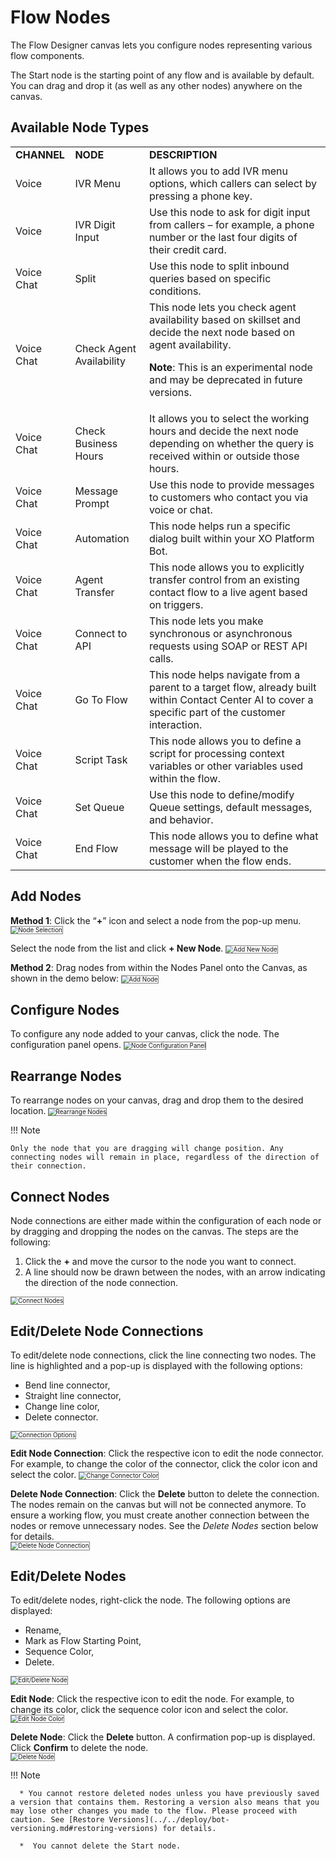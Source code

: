 # Flow Nodes

The Flow Designer canvas lets you configure nodes representing various flow components.

The Start node is the starting point of any flow and is available by default. You can drag and drop it (as well as any other nodes) anywhere on the canvas.

## Available Node Types

<table>
  <tr>
   <td><strong>CHANNEL</strong>
   </td>
   <td><strong>NODE</strong>
   </td>
   <td><strong>DESCRIPTION</strong>
   </td>
  </tr>
  <tr>
   <td>Voice
   </td>
   <td>IVR Menu
   </td>
   <td>It allows you to add IVR menu options, which callers can select by pressing a phone key. 
   </td>
  </tr>
  <tr>
   <td>Voice
   </td>
   <td>IVR Digit Input
   </td>
   <td>Use this node to ask for digit input from callers – for example, a phone number or the last four digits of their credit card.
   </td>
  </tr>
  <tr>
   <td>Voice
Chat
   </td>
   <td>Split
   </td>
   <td>Use this node to split inbound queries based on specific conditions.
   </td>
  </tr>
  <tr>
   <td>Voice
Chat
   </td>
   <td>Check Agent Availability
   </td>
   <td>This node lets you check agent availability based on skillset and decide the next node based on agent availability.

   <strong>Note</strong>: This is an experimental node and may be deprecated in future versions.
   </td>
  </tr>
  <tr>
   <td>Voice
Chat
   </td>
   <td>Check Business Hours
   </td>
   <td>It allows you to select the working hours and decide the next node depending on whether the query is received within or outside those hours.
   </td>
  </tr>
  <tr>
   <td>Voice
Chat
   </td>
   <td>Message Prompt
   </td>
   <td>Use this node to provide messages to customers who contact you via voice or chat.
   </td>
  </tr>
  <tr>
   <td>Voice
Chat
   </td>
   <td>Automation
   </td>
   <td>This node helps run a specific dialog built within your XO Platform Bot.
   </td>
  </tr>
  <tr>
   <td>Voice
Chat
   </td>
   <td>Agent Transfer
   </td>
   <td>This node allows you to explicitly transfer control from an existing contact flow to a live agent based on triggers.
   </td>
  </tr>
  <tr>
   <td>Voice
Chat
   </td>
   <td>Connect to API
   </td>
   <td>This node lets you make synchronous or asynchronous requests using SOAP or REST API calls.
   </td>
  </tr>
  <tr>
   <td>Voice
Chat
   </td>
   <td>Go To Flow
   </td>
   <td>This node helps navigate from a parent to a target flow, already built within Contact Center AI to cover a specific part of the customer interaction.
   </td>
  </tr>
  <tr>
   <td>Voice
Chat
   </td>
   <td>Script Task
   </td>
   <td>This node allows you to define a script for processing context variables or other variables used within the flow.
   </td>
  </tr>
  <tr>
   <td>Voice
Chat
   </td>
   <td>Set Queue
   </td>
   <td>Use this node to define/modify Queue settings, default messages, and behavior.
   </td>
  </tr>
  <tr>
   <td>Voice
Chat
   </td>
   <td>End Flow
   </td>
   <td>This node allows you to define what message will be played to the customer when the flow ends.
   </td>
  </tr>
</table>

## Add Nodes

**Method 1**: Click the “**+**” icon and select a node from the pop-up menu.
<img src="./../images/node-selection.png" alt="Node Selection" title="Node Selection" style="border: 1px solid gray; zoom:70%;">

Select the node from the list and click **+ New Node**.
<img src="./../images/add-new-node-window.png" alt="Add New Node" title="Add New Node" style="border: 1px solid gray; zoom:70%;">

**Method 2**:  Drag nodes from within the Nodes Panel onto the Canvas, as shown in the demo below:
<img src="./../images/add-node.gif" alt="Add Node" title="Add Node" style="border: 1px solid gray; zoom:70%;">

## Configure Nodes

To configure any node added to your canvas, click the node. The configuration panel opens.
<img src="./../images/node-settings-window.png" alt="Node Configuration Panel" title="Node Configuration Panel" style="border: 1px solid gray; zoom:70%;">

## Rearrange Nodes

To rearrange nodes on your canvas, drag and drop them to the desired location.
<img src="./../images/rearrange-nodes.gif" alt="Rearrange Nodes" title="Rearrange Nodes" style="border: 1px solid gray; zoom:70%;">

!!! Note

    Only the node that you are dragging will change position. Any connecting nodes will remain in place, regardless of the direction of their connection.

## Connect Nodes

Node connections are either made within the configuration of each node or by dragging and dropping the nodes on the canvas. The steps are the following:

1. Click the **+** and move the cursor to the node you want to connect.
2. A line should now be drawn between the nodes, with an arrow indicating the direction of the node connection.
<img src="./../images/connect-nodes.gif" alt="Connect Nodes" title="Connect Nodes" style="border: 1px solid gray; zoom:70%;">

## Edit/Delete Node Connections

To edit/delete node connections, click the line connecting two nodes. The line is highlighted and a  pop-up is displayed with the following options:

* Bend line connector,
* Straight line connector,
* Change line color,
* Delete connector.  
<img src="./../images/connection-options.png" alt="Connection Options" title="Connection Options" style="border: 1px solid gray; zoom:70%;">

**Edit Node Connection**: Click the respective icon to edit the node connector. For example, to change the color of the connector, click the color icon and select the color.
<img src="./../images/change-connector-color.gif" alt="Change Connector Color" title="Change Connector Color" style="border: 1px solid gray; zoom:70%;">

**Delete Node Connection**: Click the **Delete** button to delete the connection. The nodes remain on the canvas but will not be connected anymore. To ensure a working flow, you must create another connection between the nodes or remove unnecessary nodes. See the _Delete Nodes_ section below for details.  
<img src="./../images/delete-node-connector.gif" alt="Delete Node Connection" title="Delete Node Connection" style="border: 1px solid gray; zoom:70%;">

## Edit/Delete Nodes

To edit/delete nodes, right-click the node. The following options are displayed:

* Rename,
* Mark as Flow Starting Point,
* Sequence Color,
* Delete.  
<img src="./../images/edit-delete-node.png" alt="Edit/Delete Node" title="Edit/Delete Node" style="border: 1px solid gray; zoom:70%;">

**Edit Node**: Click the respective icon to edit the node. For example, to change its color, click the sequence color icon and select the color.
<img src="./../images/edit-node-color.gif" alt="Edit Node Color" title="Edit Node Color" style="border: 1px solid gray; zoom:70%;">

**Delete Node**: Click the **Delete** button. A confirmation pop-up is displayed. Click **Confirm** to delete the node.  
<img src="./../images/delete-node.gif" alt="Delete Node" title="Delete Node" style="border: 1px solid gray; zoom:70%;">

!!!  Note

      * You cannot restore deleted nodes unless you have previously saved a version that contains them. Restoring a version also means that you may lose other changes you made to the flow. Please proceed with caution. See [Restore Versions](../../deploy/bot-versioning.md#restoring-versions) for details.

      *  You cannot delete the Start node.
